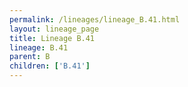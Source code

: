 ```yaml
---
permalink: /lineages/lineage_B.41.html
layout: lineage_page
title: Lineage B.41
lineage: B.41
parent: B
children: ['B.41']
---
```

